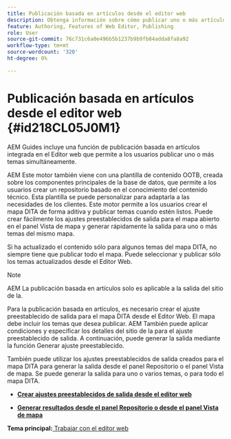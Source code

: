 ```yaml
---
title: Publicación basada en artículos desde el editor web
description: Obtenga información sobre cómo publicar uno o más artículos desde el editor web. Generar resultados para uno o varios temas de un mapa DITA en AEM Guides.
feature: Authoring, Features of Web Editor, Publishing
role: User
source-git-commit: 76c731c6a0e496b5b1237b9b9fb84adda8fa8a92
workflow-type: tm+mt
source-wordcount: '320'
ht-degree: 0%

---
```


# Publicación basada en artículos desde el editor web {#id218CL05J0M1}

AEM Guides incluye una función de publicación basada en artículos integrada en el Editor web que permite a los usuarios publicar uno o más temas simultáneamente.

AEM Este motor también viene con una plantilla de contenido OOTB, creada sobre los componentes principales de la base de datos, que permite a los usuarios crear un repositorio basado en el conocimiento del contenido técnico. Esta plantilla se puede personalizar para adaptarla a las necesidades de los clientes. Este motor permite a los usuarios crear el mapa DITA de forma aditiva y publicar temas cuando estén listos. Puede crear fácilmente los ajustes preestablecidos de salida para el mapa abierto en el panel Vista de mapa y generar rápidamente la salida para uno o más temas del mismo mapa.

Si ha actualizado el contenido sólo para algunos temas del mapa DITA, no siempre tiene que publicar todo el mapa. Puede seleccionar y publicar sólo los temas actualizados desde el Editor Web.

>[!NOTE]
>
> AEM La publicación basada en artículos solo es aplicable a la salida del sitio de la.

Para la publicación basada en artículos, es necesario crear el ajuste preestablecido de salida para el mapa DITA desde el Editor Web. El mapa debe incluir los temas que desea publicar. AEM También puede aplicar condiciones y especificar los detalles del sitio de la para el ajuste preestablecido de salida. A continuación, puede generar la salida mediante la función Generar ajuste preestablecido.

También puede utilizar los ajustes preestablecidos de salida creados para el mapa DITA para generar la salida desde el panel Repositorio o el panel Vista de mapa. Se puede generar la salida para uno o varios temas, o para todo el mapa DITA.

- **[Crear ajustes preestablecidos de salida desde el editor web](web-editor-article-publishing-presets.md)**

- **[Generar resultados desde el panel Repositorio o desde el panel Vista de mapa](web-editor-article-publishing-output.md)**


**Tema principal:**[ Trabajar con el editor web](web-editor.md)
